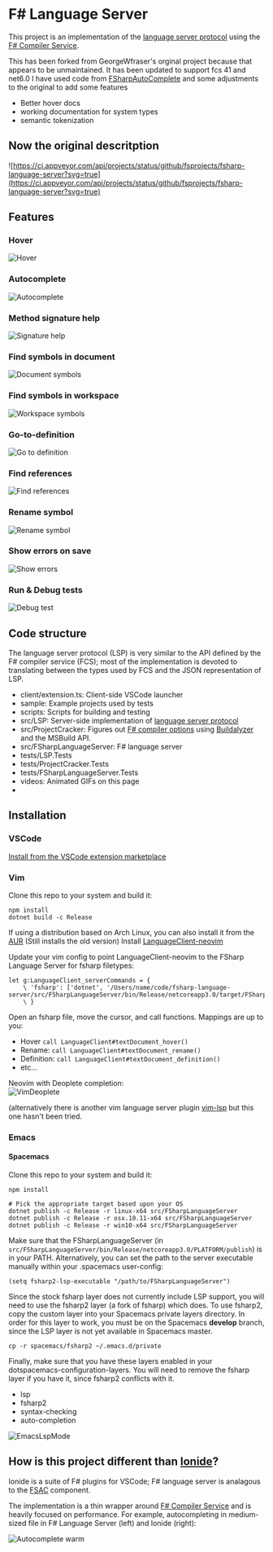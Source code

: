 # F# Language Server
This project is an implementation of the [language server protocol](https://microsoft.github.io/language-server-protocol/) using the [F# Compiler Service](https://fsharp.github.io/FSharp.Compiler.Service/).

This has been forked from GeorgeWfraser's orginal project because that appears to be unmaintained.
It has been updated to support fcs 41 and net6.0
I have used code from [FSharpAutoComplete](https://github.com/fsharp/FsAutoComplete) and some adjustments to the original to add some features
- Better hover docs
- working documentation for system types
- semantic tokenization

## Now the original descritption

![https://ci.appveyor.com/api/projects/status/github/fsprojects/fsharp-language-server?svg=true](https://ci.appveyor.com/api/projects/status/github/fsprojects/fsharp-language-server?svg=true)

## Features

### Hover
![Hover](videos/Hover.mov.gif)

### Autocomplete
![Autocomplete](videos/Autocomplete.mov.gif)

### Method signature help
![Signature help](videos/SignatureHelp.mov.gif)

### Find symbols in document
![Document symbols](videos/DocumentSymbols.mov.gif)

### Find symbols in workspace
![Workspace symbols](videos/WorkspaceSymbols.mov.gif)

### Go-to-definition
![Go to definition](videos/GoToDefinition.mov.gif)

### Find references
![Find references](videos/FindReferences.mov.gif)

### Rename symbol
![Rename symbol](videos/RenameSymbol.mov.gif)

### Show errors on save
![Show errors](videos/ShowErrors.mov.gif)

### Run & Debug tests
![Debug test](videos/DebugTest.mov.gif)

## Code structure
The language server protocol (LSP) is very similar to the API defined by the F# compiler service (FCS); most of the implementation is devoted to translating between the types used by FCS and the JSON representation of LSP.

- client/extension.ts: Client-side VSCode launcher
- sample: Example projects used by tests
- scripts: Scripts for building and testing
- src/LSP: Server-side implementation of [language server protocol](https://microsoft.github.io/language-server-protocol/specification)
- src/ProjectCracker: Figures out [F# compiler options](https://docs.microsoft.com/en-us/dotnet/fsharp/language-reference/compiler-options) using [Buildalyzer](https://github.com/daveaglick/Buildalyzer) and the MSBuild API.
- src/FSharpLanguageServer: F# language server
- tests/LSP.Tests
- tests/ProjectCracker.Tests
- tests/FSharpLanguageServer.Tests
- videos: Animated GIFs on this page
- 
## Installation

### VSCode
[Install from the VSCode extension marketplace](https://marketplace.visualstudio.com/items?itemName=faldor20.fsharp-language-server-updated)

### Vim
Clone this repo to your system and build it:

```
npm install
dotnet build -c Release
```

If using a distribution based on Arch Linux, you can also install it from the [AUR](https://aur.archlinux.org/packages/fsharp-language-server/)
(Still installs the old version)
Install [LanguageClient-neovim](https://github.com/autozimu/LanguageClient-neovim) 

Update your vim config to point LanguageClient-neovim to the FSharp Language Server for fsharp filetypes:
```
let g:LanguageClient_serverCommands = {
    \ 'fsharp': ['dotnet', '/Users/name/code/fsharp-language-server/src/FSharpLanguageServer/bin/Release/netcoreapp3.0/target/FSharpLanguageServer.dll']
    \ }
```
Open an fsharp file, move the cursor, and call functions. Mappings are up to you:
* Hover `call LanguageClient#textDocument_hover()`
* Rename: `call LanguageClient#textDocument_rename()`
* Definition: `call LanguageClient#textDocument_definition()`
* etc...

Neovim with Deoplete completion:\
![VimDeoplete](videos/VimDeoplete.mov.gif)

(alternatively there is another vim language server plugin [vim-lsp](https://github.com/prabirshrestha/vim-lsp) but this one hasn't been tried.

### Emacs

#### Spacemacs

Clone this repo to your system and build it:

```
npm install

# Pick the appropriate target based upon your OS 
dotnet publish -c Release -r linux-x64 src/FSharpLanguageServer
dotnet publish -c Release -r osx.10.11-x64 src/FSharpLanguageServer
dotnet publish -c Release -r win10-x64 src/FSharpLanguageServer
```

Make sure that the FSharpLanguageServer (in `src/FSharpLanguageServer/bin/Release/netcoreapp3.0/PLATFORM/publish`) is in your PATH. Alternatively, you can set the path to the server executable manually within your .spacemacs user-config:

```
(setq fsharp2-lsp-executable "/path/to/FSharpLanguageServer")
```

Since the stock fsharp layer does not currently include LSP support, you will need to use the fsharp2 layer (a fork of fsharp) which does. To use fsharp2, copy the custom layer into your Spacemacs private layers directory. In order for this layer to work, you must be on the Spacemacs **develop** branch, since the LSP layer is not yet available in Spacemacs master.

```
cp -r spacemacs/fsharp2 ~/.emacs.d/private
```

Finally, make sure that you have these layers enabled in your dotspacemacs-configuration-layers. You will need to remove the fsharp layer if you have it, since fsharp2 conflicts with it.

- lsp 
- fsharp2 
- syntax-checking
- auto-completion

![EmacsLspMode](videos/EmacsLspMode.gif)

## How is this project different than [Ionide](https://github.com/ionide)?
Ionide is a suite of F# plugins for VSCode; F# language server is analagous to the [FSAC](https://github.com/fsharp/FsAutoComplete) component.

The implementation is a thin wrapper around [F# Compiler Service](https://fsharp.github.io/FSharp.Compiler.Service/) and is heavily focused on performance. For example, autocompleting in medium-sized file in F# Language Server (left) and Ionide (right):

![Autocomplete warm](videos/LSP-vs-Ionide-Warm.gif)
